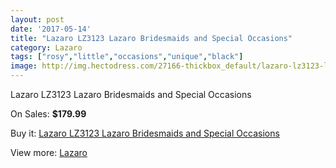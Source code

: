 ```yaml
---
layout: post
date: '2017-05-14'
title: "Lazaro LZ3123 Lazaro Bridesmaids and Special Occasions"
category: Lazaro
tags: ["rosy","little","occasions","unique","black"]
image: http://img.hectodress.com/27166-thickbox_default/lazaro-lz3123-lazaro-bridesmaids-and-special-occasions.jpg
---
```

Lazaro LZ3123 Lazaro Bridesmaids and Special Occasions

On Sales: **$179.99**
<a href="https://www.hectodress.com/lazaro/12656-lazaro-lz3123-lazaro-bridesmaids-and-special-occasions.html"><amp-img layout="responsive" width="600" height="600" src="//img.hectodress.com/27166-thickbox_default/lazaro-lz3123-lazaro-bridesmaids-and-special-occasions.jpg" alt="Lazaro LZ3123 Lazaro Bridesmaids and Special Occasions 0" /></a>
<a href="https://www.hectodress.com/lazaro/12656-lazaro-lz3123-lazaro-bridesmaids-and-special-occasions.html"><amp-img layout="responsive" width="600" height="600" src="//img.hectodress.com/27168-thickbox_default/lazaro-lz3123-lazaro-bridesmaids-and-special-occasions.jpg" alt="Lazaro LZ3123 Lazaro Bridesmaids and Special Occasions 1" /></a>
<a href="https://www.hectodress.com/lazaro/12656-lazaro-lz3123-lazaro-bridesmaids-and-special-occasions.html"><amp-img layout="responsive" width="600" height="600" src="//img.hectodress.com/27167-thickbox_default/lazaro-lz3123-lazaro-bridesmaids-and-special-occasions.jpg" alt="Lazaro LZ3123 Lazaro Bridesmaids and Special Occasions 2" /></a>

Buy it: [Lazaro LZ3123 Lazaro Bridesmaids and Special Occasions](https://www.hectodress.com/lazaro/12656-lazaro-lz3123-lazaro-bridesmaids-and-special-occasions.html "Lazaro LZ3123 Lazaro Bridesmaids and Special Occasions")

View more: [Lazaro](https://www.hectodress.com/194-lazaro "Lazaro")